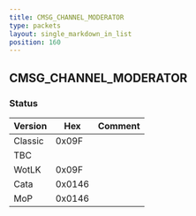 ```yaml
---
title: CMSG_CHANNEL_MODERATOR
type: packets
layout: single_markdown_in_list
position: 160
---
```


## CMSG_CHANNEL_MODERATOR

### Status

Version    | Hex        | Comment
---------- | ---------- | ---------- 
Classic    | 0x09F      | 
TBC        |            | 
WotLK      | 0x09F      | 
Cata       | 0x0146     | 
MoP        | 0x0146     | 